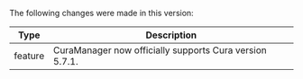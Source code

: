 The following changes were made in this version:

| Type | Description |
| ---- | ----------- |
| feature | CuraManager now officially supports Cura version 5.7.1. |

[comment]: # (Use one of the following types: feature, bugfix, tech)
